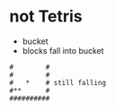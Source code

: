 # not Tetris
- bucket
- blocks fall into bucket

```
#        #
#        #
#   *    # still falling
#**      #
##########
```